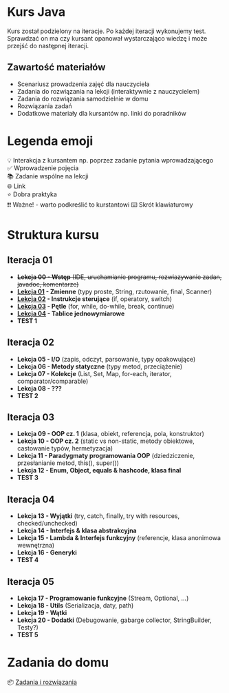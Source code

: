﻿Kurs Java
============
Kurs został podzielony na iteracje. Po każdej iteracji wykonujemy test. Sprawdzać on ma czy kursant opanował wystarczająco wiedzę i może przejść do następnej iteracji.

## Zawartość materiałów
- Scenariusz prowadzenia zajęć dla nauczyciela
- Zadania do rozwiązania na lekcji (interaktywnie z nauczycielem)
- Zadania do rozwiązania samodzielnie w domu
- Rozwiązania zadań
- Dodatkowe materiały dla kursantów np. linki do poradników

# Legenda emoji
💡 Interakcja z kursantem np. poprzez zadanie pytania wprowadzającego   
✅ Wprowadzenie pojęcia  
📚 Zadanie wspólne na lekcji  
🌐 Link  
⭐ Dobra praktyka  
❗❗ Ważne! - warto podkreślić to kurstantowi
⌨️ Skrót klawiaturowy


# Struktura kursu
## Iteracja 01
- ~~**Lekcja 00 - Wstęp** (IDE, uruchamianie programu, rozwiazywanie zadan, javadoc, komentarze)~~  
- **[Lekcja 01](https://github.com/robertgrochowski/kurs-java/blob/main/iteracja01/lekcja01-zmienne/zajecia01.md) - Zmienne** (typy proste, String, rzutowanie, final, Scanner)  
- **[Lekcja 02](https://github.com/robertgrochowski/kurs-java/tree/main/iteracja01/lekcja02-instrukcje-sterujace) - Instrukcje sterujące** (if, operatory, switch)   
- **[Lekcja 03](https://github.com/robertgrochowski/kurs-java/blob/main/iteracja01/lekcja03-petle/zajecia03.md) - Pętle** (for, while, do-while, break, continue)   
- **[Lekcja 04](https://github.com/robertgrochowski/kurs-java/tree/main/iteracja01/lekcja04-tablice-1w) - Tablice jednowymiarowe**
- **TEST 1**
## Iteracja 02
- **Lekcja 05 - I/O** (zapis, odczyt, parsowanie, typy opakowujące)  
- **Lekcja 06 - Metody statyczne** (typy metod, przeciążenie)   
- **Lekcja 07 - Kolekcje** (List, Set, Map, for-each, iterator, comparator/comparable)   
- **Lekcja 08 - ???**  
- **TEST 2**

## Iteracja 03
- **Lekcja 09 - OOP cz. 1** (klasa, obiekt, referencja, pola, konstruktor)  
- **Lekcja 10 - OOP cz. 2** (static vs non-static, metody obiektowe, castowanie typów, hermetyzacja)   
- **Lekcja 11 - Paradygmaty programowania OOP** (dziedziczenie, przesłanianie metod, this(), super())   
- **Lekcja 12 - Enum, Object, equals & hashcode, klasa final**  
- **TEST 3**

## Iteracja 04
- **Lekcja 13 - Wyjątki** (try, catch, finally, try with resources, checked/unchecked)  
- **Lekcja 14 - Interfejs & klasa abstrakcyjna**  
- **Lekcja 15 - Lambda & Interfejs funkcyjny** (referencje, klasa anonimowa wewnętrzna)  
- **Lekcja 16 - Generyki**  
- **TEST 4**

## Iteracja 05
- **Lekcja 17 - Programowanie funkcyjne** (Stream, Optional, ...)  
- **Lekcja 18 - Utils** (Serializacja, daty, path)  
- **Lekcja 19 - Wątki**
- **Lekcja 20 - Dodatki** (Debugowanie, gabarge collector, StringBuilder, Testy?)  
- **TEST 5**

# Zadania do domu

📦 [Zadania i rozwiązania](https://github.com/robertgrochowski/kurs-java-zadania/)



